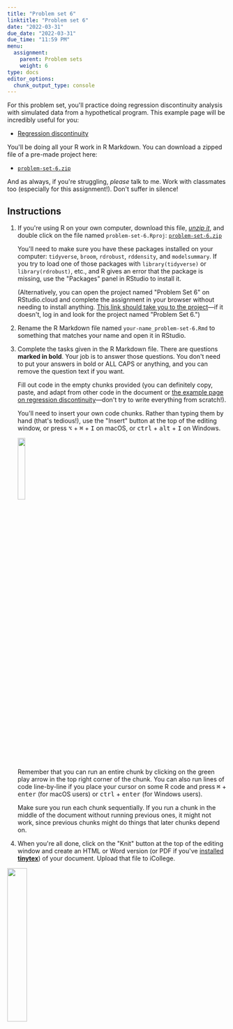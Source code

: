 ```yaml
---
title: "Problem set 6"
linktitle: "Problem set 6"
date: "2022-03-31"
due_date: "2022-03-31"
due_time: "11:59 PM"
menu:
  assignment:
    parent: Problem sets
    weight: 6
type: docs
editor_options: 
  chunk_output_type: console
---
```


For this problem set, you'll practice doing regression discontinuity analysis with simulated data from a hypothetical program. This example page will be incredibly useful for you:

- [Regression discontinuity](/example/rdd/)

You'll be doing all your R work in R Markdown. You can download a zipped file of a pre-made project here:

- [<i class="fas fa-file-archive"></i> `problem-set-6.zip`](/projects/problem-set-6.zip)

And as always, if you're struggling, *please* talk to me. Work with classmates too (especially for this assignment!). Don't suffer in silence!


## Instructions

1. If you're using R on your own computer, download this file, [*unzip it*](/resource/unzipping/), and double click on the file named `problem-set-6.Rproj`: [<i class="fas fa-file-archive"></i> `problem-set-6.zip`](/projects/problem-set-6.zip)

    You'll need to make sure you have these packages installed on your computer: `tidyverse`, `broom`, `rdrobust`, `rddensity`, and `modelsummary`. If you try to load one of those packages with `library(tidyverse)` or `library(rdrobust)`, etc., and R gives an error that the package is missing, use the "Packages" panel in RStudio to install it.

    (Alternatively, you can open the project named "Problem Set 6" on RStudio.cloud and complete the assignment in your browser without needing to install anything. [This link should take you to the project](https://rstudio.cloud/spaces/160211/project/2762023)—if it doesn't, log in and look for the project named "Problem Set 6.")

2. Rename the R Markdown file named `your-name_problem-set-6.Rmd` to something that matches your name and open it in RStudio.

3. Complete the tasks given in the R Markdown file. There are questions **marked in bold**. Your job is to answer those questions. You don't need to put your answers in bold or ALL CAPS or anything, and you can remove the question text if you want.

    Fill out code in the empty chunks provided (you can definitely copy, paste, and adapt from other code in the document or [the example page on regression discontinuity](/example/rdd/)—don't try to write everything from scratch!).

    You'll need to insert your own code chunks. Rather than typing them by hand (that's tedious!), use the "Insert" button at the top of the editing window, or press  <kbd>⌥</kbd> + <kbd>⌘</kbd> + <kbd>I</kbd> on macOS, or <kbd>ctrl</kbd> + <kbd>alt</kbd> + <kbd>I</kbd> on Windows.

    <img src="/img/assignments/insert-chunk-button.png" width="19%" />

    Remember that you can run an entire chunk by clicking on the green play arrow in the top right corner of the chunk. You can also run lines of code line-by-line if you place your cursor on some R code and press <kbd>⌘</kbd> + <kbd>enter</kbd> (for macOS users) or <kbd>ctrl</kbd> + <kbd>enter</kbd> (for Windows users).

    Make sure you run each chunk sequentially. If you run a chunk in the middle of the document without running previous ones, it might not work, since previous chunks might do things that later chunks depend on.

4. When you're all done, click on the "Knit" button at the top of the editing window and create an HTML or Word version (or PDF if you've [installed **tinytex**](/resource/install/#install-tinytex)) of your document. Upload that file to iCollege.

<img src="/img/assignments/knit-button.png" width="30%" />




